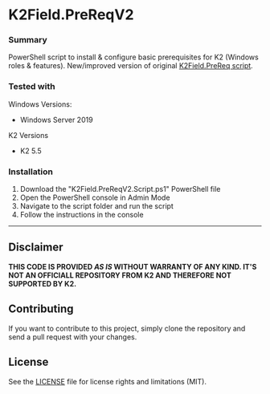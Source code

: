 # K2Field.PreReqV2 #

### Summary ###
PowerShell script to install & configure basic prerequisites for K2 (Windows roles &amp; features). New/improved version of original [K2Field.PreReq script](https://github.com/timmes/K2Field.PreReq).

### Tested with ###

Windows Versions:

- Windows Server 2019

K2 Versions

- K2 5.5

### Installation ###
1. Download the "K2Field.PreReqV2.Script.ps1" PowerShell file
2. Open the PowerShell console in Admin Mode
3. Navigate to the script folder and run the script
4. Follow the instructions in the console

----------

## Disclaimer ##
**THIS CODE IS PROVIDED *AS IS* WITHOUT WARRANTY OF ANY KIND. IT'S NOT AN OFFICIALL REPOSITORY FROM K2 AND THEREFORE NOT SUPPORTED BY K2.**

## Contributing ##
If you want to contribute to this project, simply clone the repository and send a pull request with your changes.

## License ##
See the [LICENSE](LICENSE) file for license rights and limitations (MIT).
